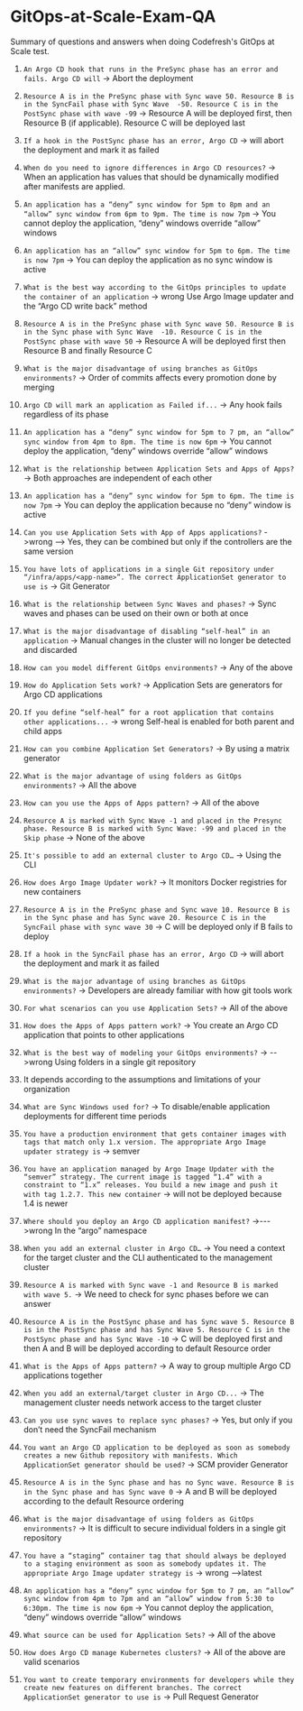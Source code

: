 # GitOps-at-Scale-Exam-QA
Summary of questions and answers when doing Codefresh's GitOps at Scale test.

1. `An Argo CD hook that runs in the PreSync phase has an error and fails. Argo CD will` -> Abort the deployment

2. `Resource A is in the PreSync phase with Sync wave 50. Resource B is in the SyncFail phase with Sync Wave  -50. Resource C is in the PostSync phase with wave -99` -> 
Resource A will be deployed first, then Resource B (if applicable). Resource C will be deployed last

3. `If a hook in the PostSync phase has an error, Argo CD` -> will abort the deployment and mark it as failed

4. `When do you need to ignore differences in Argo CD resources?` -> When an application has values that should be dynamically modified after manifests are applied.

5. `An application has a “deny” sync window for 5pm to 8pm and an “allow” sync window from 6pm to 9pm. The time is now 7pm` -> You cannot deploy the application, “deny” windows override “allow” windows

6. `An application has an “allow” sync window for 5pm to 6pm. The time is now 7pm` -> You can deploy the application as no sync window is active

7. `What is the best way according to the GitOps principles to update the container of an application` -> wrong Use Argo Image updater and the “Argo CD write back” method

8. `Resource A is in the PreSync phase with Sync wave 50. Resource B is in the Sync phase with Sync Wave  -10. Resource C is in the PostSync phase with wave 50` -> Resource A will be deployed first then Resource B and finally Resource C

9. `What is the major disadvantage of using branches as GitOps environments?` -> Order of commits affects every promotion done by merging

10. `Argo CD will mark an application as Failed if...` -> Any hook fails regardless of its phase

11. `An application has a “deny” sync window for 5pm to 7 pm, an “allow” sync window from 4pm to 8pm. The time is now 6pm` -> You cannot deploy the application, “deny” windows override “allow” windows

12. `What is the relationship between Application Sets and Apps of Apps?` -> Both approaches are independent of each other

13. `An application has a “deny” sync window for 5pm to 6pm. The time is now 7pm` -> You can deploy the application because no “deny” window is active

14. `Can you use Application Sets with App of Apps applications?` ->wrong --> Yes, they can be combined but only if the controllers are the same version

15. `You have lots of applications in a single Git repository under “/infra/apps/<app-name>”. The correct ApplicationSet generator to use is` -> Git Generator

16. `What is the relationship between Sync Waves and phases?` -> Sync waves and phases can be used on their own or both at once

17. `What is the major disadvantage of disabling “self-heal” in an application` -> Manual changes in the cluster will no longer be detected and discarded

18. `How can you model different GitOps environments?` -> Any of the above

19. `How do Application Sets work?` -> Application Sets are generators for Argo CD applications

20. `If you define “self-heal” for a root application that contains other applications...` -> wrong Self-heal is enabled for both parent and child apps

21. `How can you combine Application Set Generators?` -> By using a matrix generator

22. `What is the major advantage of using folders as GitOps environments?` -> All the above

23. `How can you use the Apps of Apps pattern?` -> All of the above

24. `Resource A is marked with Sync Wave -1 and placed in the Presync phase. Resource B is marked with Sync Wave: -99 and placed in the Skip phase` -> None of the above

25. `It's possible to add an external cluster to Argo CD…` -> Using the CLI

26. `How does Argo Image Updater work?` -> It monitors Docker registries for new containers

27. `Resource A is in the PreSync phase and Sync wave 10. Resource B is in the Sync phase and has Sync wave 20. Resource C is in the SyncFail phase with sync wave 30` -> C will be deployed only if B fails to deploy

28. `If a hook in the SyncFail phase has an error, Argo CD` -> will abort the deployment and mark it as failed

29. `What is the major advantage of using branches as GitOps environments?` -> Developers are already familiar with how git tools work

30. `For what scenarios can you use Application Sets?` -> All of the above

31. `How does the Apps of Apps pattern work?` -> You create an Argo CD application that points to other applications

32. `What is the best way of modeling your GitOps environments?` -> -->wrong Using folders in a single git repository
33.   It depends according to the assumptions and limitations of your organization

34. `What are Sync Windows used for?` -> To disable/enable application deployments for different time periods

35. `You have a production environment that gets container images with tags that match only 1.x version. The appropriate Argo Image updater strategy is` -> semver

36. `You have an application managed by Argo Image Updater with the “semver” strategy. The current image is tagged “1.4” with a constraint to “1.x” releases. You build a new image and push it with tag 1.2.7. This new container` -> will not be deployed because 1.4 is newer

37. `Where should you deploy an Argo CD application manifest?` ->--->wrong  In the “argo” namespace

38. `When you add an external cluster in Argo CD…` -> You need a context for the target cluster and the CLI authenticated to the management cluster

39. `Resource A is marked with Sync wave -1 and Resource B is marked with wave 5.` -> We need to check for sync phases before we can answer

40. `Resource A is in the PostSync phase and has Sync wave 5. Resource B is in the PostSync phase and has Sync Wave 5. Resource C is in the PostSync phase and has Sync Wave -10` -> C will be deployed first and then A and B will be deployed according to default Resource order

41. `What is the Apps of Apps pattern?` -> A way to group multiple Argo CD applications together

42. `When you add an external/target cluster in Argo CD...` -> The management cluster needs network access to the target cluster

43. `Can you use sync waves to replace sync phases?` -> Yes, but only if you don’t need the SyncFail mechanism

44. `You want an Argo CD application to be deployed as soon as somebody creates a new Github repository with manifests. Which ApplicationSet generator should be used?` -> SCM provider Generator

45. `Resource A is in the Sync phase and has no Sync wave. Resource B is in the Sync phase and has Sync wave 0` -> A and B will be deployed according to the default Resource ordering

46. `What is the major disadvantage of using folders as GitOps environments?` -> It is difficult to secure individual folders in a single git repository

47. `You have a “staging” container tag that should always be deployed to a staging environment as soon as somebody updates it. The appropriate Argo Image updater strategy is` -> wrong -->latest

48. `An application has a “deny” sync window for 5pm to 7 pm, an “allow” sync window from 4pm to 7pm and an “allow” window from 5:30 to 6:30pm. The time is now 6pm` -> You cannot deploy the application, “deny” windows override “allow” windows

49. `What source can be used for Application Sets?` -> All of the above

50. `How does Argo CD manage Kubernetes clusters?` -> All of the above are valid scenarios

51. `You want to create temporary environments for developers while they create new features on different branches. The correct ApplicationSet generator to use is` -> Pull Request Generator
